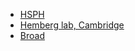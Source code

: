 - [HSPH](https://github.com/hbc/tutorials/blob/master/scRNAseq/scRNAseq_analysis_tutorial/README.md) 
- [Hemberg lab, Cambridge](https://scrnaseq-course.cog.sanger.ac.uk/website/index.html)
- [Broad](https://broadinstitute.github.io/2019_scWorkshop/)
